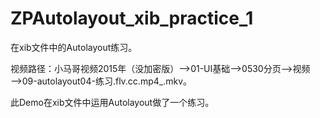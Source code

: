 # ZPAutolayout_xib_practice_1
在xib文件中的Autolayout练习。

视频路径：小马哥视频2015年（没加密版）——>01-UI基础——>0530分页——>视频——>09-autolayout04-练习.flv.cc.mp4_.mkv。

此Demo在xib文件中运用Autolayout做了一个练习。
